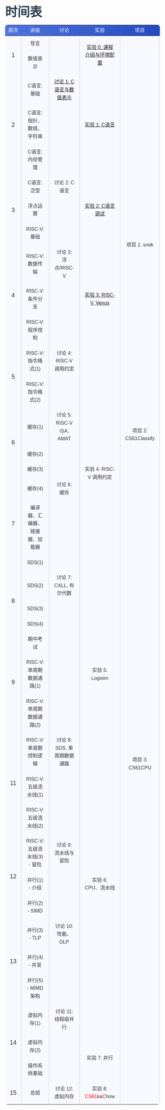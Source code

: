 <!DOCTYPE html>
<html lang="zh">
<head>
  <meta charset="UTF-8">
  <meta name="viewport" content="width=device-width, initial-scale=1.0">
  <title>时间表</title>
  <link href="https://fonts.googleapis.com/css2?family=Roboto:wght@400;500;700&family=Noto+Sans+SC:wght@400;500;700&display=swap" rel="stylesheet">
  <style>
    h1 {
        font-family: 'Roboto', sans-serif;
        font-weight: 700;
        font-size: 2.5rem;
        margin-bottom: 0rem !important;
        color: #2c3e50;
    }
    table {
        font-family: 'Noto Sans SC', sans-serif;
        background: #f9fafb;
        color: #333;
        line-height: 1.6;
        width: 100%;
        border-collapse: collapse;
        border-radius: 0.5rem !important;
    }
    thead {
        background: linear-gradient(90deg, #4e73df, #224abe);
        color: #fff;
    }
    td {
        background-color:GhostWhite;
        padding: 12px 15px;
        text-align: center;
        border-right: 1px solid #ccc;
    }
    tbody td[rowspan]:first-child {
        text-align: center !important;
        vertical-align: middle !important;
        font-size:20px;
    }
    tbody tr:hover td:not([rowspan]) {
        background-color: #e9ecef;
        transition: background-color 0.3s ease;
    }
    th:nth-child(5), td:ntd-child(5) {
        border-right: none;
    }
    th {
        font-weight: 500;
        text-transform: uppercase;
        letter-spacing: 0.03em;
    }
    a:hover {
        text-decoration: underline;
    }
    @media (max-width: 768px) {
        th, td {
            padding: 8px;
            font-size: 0.9rem;
        }
    }
  </style>
</head>
<body>
  <h1>时间表</h1>
  <div>
    <table>
      <thead>
        <tr>
          <th>周次</th>
          <th>讲座</th>
          <th>讨论</th>
          <th>实验</th>
          <th>项目</th>
        </tr>
      </thead>
      <tbody>
        <tr>
          <td rowspan="2">1</td>
          <td>导言</td>
          <td></td>
          <td rowspan="2"><a href="../Labs/Lab_0/index.html">实验 0: 课程介绍与环境配置</a></td>
          <td></td>
        </tr>
        <tr>
          <td>数值表示</td>
          <td></td>
          <td></td>
        </tr>
        <tr>
          <td rowspan="3">2</td>
          <td>C语言: 基础</td>
          <td><a href="../Discussion/Discussion_1/index.html">讨论 1: C语言与数值表示</a></td>
          <td></td>
          <td></td>
        </tr>
        <tr>
          <td>C语言: 指针、数组、字符串</td>
          <td></td>
          <td><a href="../Labs/Lab_1/index.html">实验 1: C语言</a></td>
          <td></td>
        </tr>
        <tr>
          <td>C语言: 内存管理</td>
          <td></td>
          <td></td>
          <td></td>
        </tr>
        <tr>
          <td rowspan="3">3</td>
          <td>C语言: 泛型</td>
          <td>讨论 2: C语言</td>
          <td></td>
          <td rowspan="5">项目 1: snek</td>
        </tr>
        <tr>
          <td>浮点运算</td>
          <td></td>
          <td><a href="../Labs/Lab_2/index.html">实验 2: C语言调试</a></td>
        </tr>
        <tr>
          <td>RISC-V: 基础</td>
          <td></td>
          <td></td>
        </tr>
        <tr>
          <td rowspan="3">4</td>
          <td>RISC-V: 数据传输</td>
          <td>讨论 3: 浮点/RISC-V</td>
          <td></td>
        </tr>
        <tr>
          <td>RISC-V: 条件分支</td>
          <td></td>
          <td><a href="../Labs/Lab_3/index.html">实验 3: RISC-V, Venus</a></td>
        </tr>
        <tr>
          <td>RISC-V: 程序控制</td>
          <td></td>
          <td></td>
          <td rowspan="8">项目 2: CS61Classify</td>
        </tr>
        <tr>
          <td rowspan="2">5</td>
          <td>RISC-V: 指令格式(1)</td>
          <td>讨论 4: RISC-V 调用约定</td>
          <td></td>
        </tr>
        <tr>
          <td>RISC-V: 指令格式(2)</td>
          <td></td>
          <td></td>
        </tr>
        <tr>
          <td rowspan="3">6</td>
          <td>缓存(1)</td>
          <td>讨论 5: RISC-V ISA, AMAT</td>
          <td></td>
        </tr>
        <tr>
          <td>缓存(2)</td>
          <td></td>
          <td rowspan="3">实验 4: RISC-V 调用约定</td>
        </tr>
        <tr>
          <td>缓存(3)</td>
          <td></td>
        </tr>
        <tr>
          <td rowspan="3">7</td>
          <td>缓存(4)</td>
          <td>讨论 6: 缓存</td>
        </tr>
        <tr>
          <td>编译器、汇编器、链接器、加载器</td>
          <td></td>
          <td></td>
        </tr>
        <tr>
          <td>SDS(1)</td>
          <td></td>
          <td></td>
          <td rowspan="15">项目 3: CS61CPU</td>
        </tr>
        <tr>
          <td rowspan="3">8</td>
          <td>SDS(2)</td>
          <td>讨论 7: CALL, 布尔代数</td>
          <td></td>
        </tr>
        <tr>
          <td>SDS(3)</td>
          <td></td>
          <td></td>
        </tr>
        <tr>
          <td>SDS(4)</td>
          <td></td>
          <td></td>
        </tr>
        <tr>
          <td rowspan="3">9</td>
          <td>期中考试</td>
          <td></td>
          <td></td>
        </tr>
        <tr>
          <td>RISC-V: 单周期数据通路(1)</td>
          <td></td>
          <td>实验 5: Logisim</td>
        </tr>
        <tr>
          <td>RISC-V: 单周期数据通路(2)</td>
          <td></td>
          <td></td>
        </tr>
        <tr>
          <td rowspan="3">11</td>
          <td>RISC-V: 单周期控制逻辑</td>
          <td>讨论 8: SDS, 单周期数据通路</td>
          <td></td>
        </tr>
        <tr>
          <td>RISC-V: 五级流水线(1)</td>
          <td></td>
          <td></td>
        </tr>
        <tr>
          <td>RISC-V: 五级流水线(2)</td>
          <td></td>
          <td></td>
        </tr>
        <tr>
          <td rowspan="3">12</td>
          <td>RISC-V: 五级流水线(3) - 冒险</td>
          <td>讨论 9: 流水线与冒险</td>
          <td></td>
        </tr>
        <tr>
          <td>并行(1) - 介绍</td>
          <td></td>
          <td>实验 6: CPU、流水线</td>
        </tr>
        <tr>
          <td>并行(2) - SIMD</td>
          <td></td>
          <td></td>
        </tr>
        <tr>
          <td rowspan="3">13</td>
          <td>并行(3) - TLP</td>
          <td>讨论 10: 性能、DLP</td>
          <td></td>
        </tr>
        <tr>
          <td>并行(4) - 并发</td>
          <td></td>
          <td></td>
        </tr>
        <tr>
          <td>并行(5) - MIMD 架构</td>
          <td></td>
          <td></td>
          <td></td>
        </tr>
        <tr>
          <td rowspan="3">14</td>
          <td>虚拟内存(1)</td>
          <td>讨论 11: 线程级并行</td>
          <td></td>
          <td></td>
        </tr>
        <tr>
          <td>虚拟内存(2)</td>
          <td></td>
          <td rowspan="2">实验 7: 并行</td>
          <td></td>
        </tr>
        <tr>
          <td>操作系统基础</td>
          <td></td>
          <td></td>
        </tr>
        <tr>
          <td rowspan="1">15</td>
          <td>总结</td>
          <td>讨论 12: 虚拟内存</td>
          <td>实验 8: <span style="color:red;">CS61</span>ka<span style="color:red;">C</span>how</td>
          <td></td>
        </tr>
      </tbody>
    </table>
  </div>
</body>
</html>
